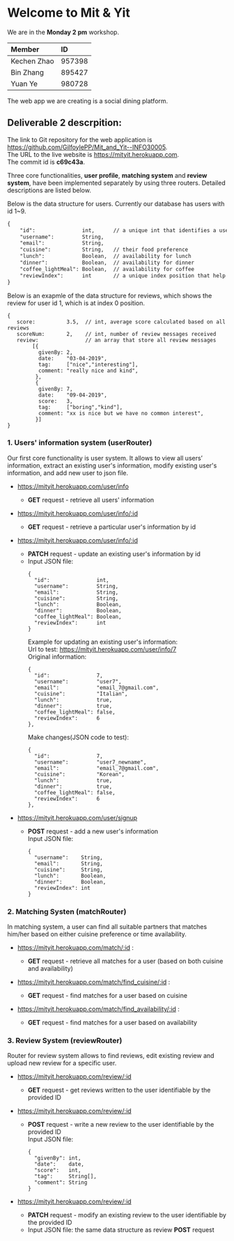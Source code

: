 # Welcome to Mit & Yit

We are in the **Monday 2 pm** workshop.
 
| Member      | ID     |
| :---------- | :----- |
| Kechen Zhao | 957398 |
| Bin Zhang   | 895427 |
| Yuan Ye     | 980728 | 

The web app we are creating is a social dining platform.

## Deliverable 2 descrpition:

The link to Git repository for the web application is https://github.com/GilfoylePP/Mit_and_Yit--INFO30005.  
The URL to the live website is https://mityit.herokuapp.com.  
The commit id is **c69c43a**.


Three core functionalities, **user profile**, **matching system** and **review system**, have been implemented separately by using three routers. Detailed descriptions are listed below. 

Below is the data structure for users. Currently our database has users with id 1~9.  
```markdown
{  
    "id":               int,      // a unique int that identifies a user  
    "username":         String,  
    "email":            String,  
    "cuisine":          String,   // their food preference  
    "lunch":            Boolean,  // availability for lunch   
    "dinner":           Boolean,  // availability for dinner  
    "coffee_lightMeal": Boolean,  // availability for coffee  
    "reviewIndex":      int       // a unique index position that help to retrieve user's review from the Review database  
}  
```
Below is an exapmle of the data structure for reviews, which shows the review for user id 1, which is at index 0 position.   
```
{  
   score:          3.5,  // int, average score calculated based on all reviews  
   scoreNum:       2,    // int, number of review messages received  
   review:               // an array that store all review messages  
        [{  
          givenBy: 2,  
          date:    "03-04-2019",  
          tag:     ["nice","interesting"],  
          comment: "really nice and kind",  
         },  
         {  
          givenBy: 7,  
          date:    "09-04-2019",  
          score:   3,  
          tag:     ["boring","kind"],  
          comment: "xx is nice but we have no common interest",  
         }]  
}  
```

### 1. Users' information system (userRouter)

Our first core functionality is user system. It allows to view all users’ information, extract an existing user's information, modify existing user's information, and add new user to json file.  

* https://mityit.herokuapp.com/user/info
  * **GET** request - retrieve all users' information  

* https://mityit.herokuapp.com/user/info/:id
  * **GET** request - retrieve a particular user's information by id  

* https://mityit.herokuapp.com/user/info/:id
  * **PATCH** request - update an existing user's information by id  
  * Input JSON file: 
    ```
    {  
      "id":               int,  
      "username":         String,  
      "email":            String,  
      "cuisine":          String,  
      "lunch":            Boolean,  
      "dinner":           Boolean,  
      "coffee_lightMeal": Boolean,  
      "reviewIndex":      int  
    }  
    ```
    Example for updating an existing user's information:                                         
    Url to test: https://mityit.herokuapp.com/user/info/7  
    Original information:  
    ```
    {  
      "id":               7,  
      "username":         "user7",  
      "email":            "email_7@gmail.com",  
      "cuisine":          "Italian",  
      "lunch":            true,  
      "dinner":           true,  
      "coffee_lightMeal": false,  
      "reviewIndex":      6  
    },
    ```
    Make changes(JSON code to test):  
    ```
    {   
      "id":               7,  
      "username":         "user7_newname",  
      "email":            "email_7@gmail.com",  
      "cuisine":          "Korean",  
      "lunch":            true,  
      "dinner":           true,  
      "coffee_lightMeal": false,  
      "reviewIndex":      6  
    },  
    ```

* https://mityit.herokuapp.com/user/signup
  * **POST** request - add a new user's information  
    Input JSON file:
    ```
    {  
      "username":    String,  
      "email":       String,  
      "cuisine":     String,  
      "lunch":       Boolean,  
      "dinner":      Boolean,  
      "reviewIndex": int  
    }  
    ```

### 2. Matching Systen (matchRouter)

In matching system, a user can find all suitable partners that matches him/her based on either cuisine preference or time availability.

* https://mityit.herokuapp.com/match/:id :  
  * **GET** request - retrieve all matches for a user (based on both cuisine and availability)

* https://mityit.herokuapp.com/match/find_cuisine/:id :  
  * **GET** request - find matches for a user based on cuisine 

* https://mityit.herokuapp.com/match/find_availability/:id :  
  * **GET** request - find matches for a user based on availability  

  
### 3. Review System (reviewRouter)

Router for review system allows to find reviews, edit existing review and upload new review for a specific user.

* https://mityit.herokuapp.com/review/:id
  * **GET** request - get reviews written to the user identifiable by the provided ID  

* https://mityit.herokuapp.com/review/:id
  * **POST** request - write a new review to the user identifiable by the provided ID  
    Input JSON file:  
    ```
    {  
      "givenBy": int,
      "date":    date,
      "score":   int,
      "tag":     String[],
      "comment": String  
    }
    ```

* https://mityit.herokuapp.com/review/:id
  * **PATCH** request - modify an existing review to the user identifiable by the provided ID  
  * Input JSON file: the same data structure as review **POST** request  
